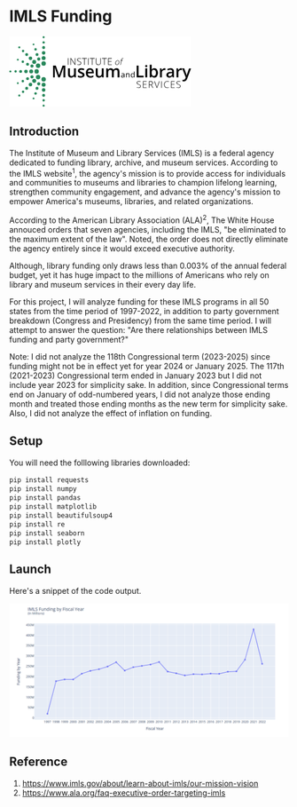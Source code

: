 # IMLS Funding

<img src="https://github.com/tnguye27/IMLS-Funding/blob/main/imlslogo.png?raw=True" alt="IMLS Logo">

## Introduction

The Institute of Museum and Library Services (IMLS) is a federal agency dedicated to funding library, archive, and museum services. According to the IMLS website<sup>1</sup>, the agency's mission is to provide access for individuals and communities to museums and libraries to champion lifelong learning, strengthen community engagement, and advance the agency's mission to empower America's museums, libraries, and related organizations. 

According to the American Library Association (ALA)<sup>2</sup>, The White House annouced orders that seven agencies, including the IMLS, "be eliminated to the maximum extent of the law". Noted, the order does not directly eliminate the agency entirely since it would exceed executive authority. 

Although, library funding only draws less than 0.003% of the annual federal budget, yet it has huge impact to the millions of Americans who rely on library and museum services in their every day life. 

For this project, I will analyze funding for these IMLS programs in all 50 states from the time period of 1997-2022, in addition to party government breakdown (Congress and Presidency) from the same time period. I will attempt to answer the question: "Are there relationships between IMLS funding and party government?"

Note: I did not analyze the 118th Congressional term (2023-2025) since funding might not be in effect yet for year 2024 or January 2025. The 117th (2021-2023) Congressional term ended in January 2023 but I did not include year 2023 for simplicity sake. In addition, since Congressional terms end on January of odd-numbered years, I did not analyze those ending month and treated those ending months as the new term for simplicity sake. Also, I did not analyze the effect of inflation on funding.   

## Setup

You will need the folllowing libraries downloaded: 

```
pip install requests
pip install numpy
pip install pandas
pip install matplotlib
pip install beautifulsoup4
pip install re
pip install seaborn
pip install plotly
``` 

## Launch
Here's a snippet of the code output. 

<img src="https://github.com/tnguye27/IMLS-Funding/blob/main/imlsscrsht.png?raw=True" alt="Here's a snippet of the code output.">

## Reference 

1) https://www.imls.gov/about/learn-about-imls/our-mission-vision
2) https://www.ala.org/faq-executive-order-targeting-imls

